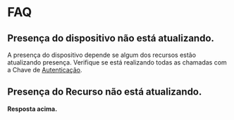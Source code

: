 # FAQ

## Presença do dispositivo não está atualizando.

A presença do dispositivo depende se algum dos recursos estão atualizando presença. Verifique se está realizando todas as chamadas com a Chave de [Autenticação](reference/authentication.html).

## Presença do Recurso não está atualizando.

**Resposta acima.**
